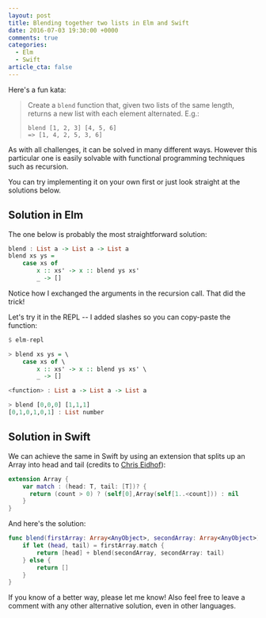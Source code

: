 ```yaml
---
layout: post
title: Blending together two lists in Elm and Swift
date: 2016-07-03 19:30:00 +0000
comments: true
categories:
  - Elm
  - Swift
article_cta: false
---
```


Here's a fun kata:

> Create a `blend` function that, given two lists of the same length, returns a new list with each element alternated. E.g.:
>
>     blend [1, 2, 3] [4, 5, 6]
>     => [1, 4, 2, 5, 3, 6]

As with all challenges, it can be solved in many different ways. However this particular one is easily solvable with functional programming techniques such as recursion.

You can try implementing it on your own first or just look straight at the solutions below.


## Solution in Elm

The one below is probably the most straightforward solution:

``` haskell
blend : List a -> List a -> List a
blend xs ys =
    case xs of
        x :: xs' -> x :: blend ys xs'
        _ -> []
```

Notice how I exchanged the arguments in the recursion call. That did the trick!

Let's try it in the REPL -- I added slashes so you can copy-paste the function:

``` haskell
$ elm-repl

> blend xs ys = \
    case xs of \
        x :: xs' -> x :: blend ys xs' \
        _ -> []

<function> : List a -> List a -> List a

> blend [0,0,0] [1,1,1]
[0,1,0,1,0,1] : List number
```


## Solution in Swift

We can achieve the same in Swift by using an extension that splits up an Array into head and tail (credits to [Chris Eidhof](http://chris.eidhof.nl/post/swift-tricks/)):

``` swift
extension Array {
    var match : (head: T, tail: [T])? {
      return (count > 0) ? (self[0],Array(self[1..<count])) : nil
    }
}
```

And here's the solution:

``` swift
func blend(firstArray: Array<AnyObject>, secondArray: Array<AnyObject>) -> Array<AnyObject> {
    if let (head, tail) = firstArray.match {
        return [head] + blend(secondArray, secondArray: tail)
    } else {
        return []
    }
}
```

If you know of a better way, please let me know! Also feel free to leave a comment with any other alternative solution, even in other languages.
